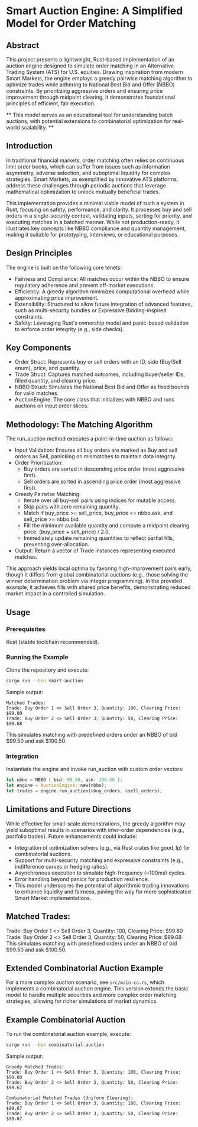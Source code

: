 # Smart Auction Engine: A Simplified Model for Order Matching

## Abstract
This project presents a lightweight, Rust-based implementation of an auction engine designed to simulate order matching in an Alternative Trading System (ATS) for U.S. equities. Drawing inspiration from modern Smart Markets, the engine employs a greedy pairwise matching algorithm to optimize trades while adhering to National Best Bid and Offer (NBBO) constraints. By prioritizing aggressive orders and ensuring price improvement through midpoint clearing, it demonstrates foundational principles of efficient, fair execution.

** This model serves as an educational tool for understanding batch auctions, with potential extensions to combinatorial optimization for real-world scalability. **

## Introduction
In traditional financial markets, order matching often relies on continuous limit order books, which can suffer from issues such as information asymmetry, adverse selection, and suboptimal liquidity for complex strategies. Smart Markets, as exemplified by innovative ATS platforms, address these challenges through periodic auctions that leverage mathematical optimization to unlock mutually beneficial trades.

This implementation provides a minimal viable model of such a system in Rust, focusing on safety, performance, and clarity. It processes buy and sell orders in a single-security context, validating inputs, sorting for priority, and executing matches in a batched manner. While not production-ready, it illustrates key concepts like NBBO compliance and quantity management, making it suitable for prototyping, interviews, or educational purposes.

## Design Principles
The engine is built on the following core tenets:

- Fairness and Compliance: All matches occur within the NBBO to ensure regulatory adherence and prevent off-market executions.
- Efficiency: A greedy algorithm minimizes computational overhead while approximating price improvement.
- Extensibility: Structured to allow future integration of advanced features, such as multi-security bundles or Expressive Bidding-inspired constraints.
- Safety: Leveraging Rust's ownership model and panic-based validation to enforce order integrity (e.g., side checks).

## Key Components
- Order Struct: Represents buy or sell orders with an ID, side (Buy/Sell enum), price, and quantity.
- Trade Struct: Captures matched outcomes, including buyer/seller IDs, filled quantity, and clearing price.
- NBBO Struct: Simulates the National Best Bid and Offer as fixed bounds for valid matches.
- AuctionEngine: The core class that initializes with NBBO and runs auctions on input order slices.

## Methodology: The Matching Algorithm
The run_auction method executes a point-in-time auction as follows:

- Input Validation: Ensures all buy orders are marked as Buy and sell orders as Sell, panicking on mismatches to maintain data integrity.
- Order Prioritization:
  - Buy orders are sorted in descending price order (most aggressive first).
  - Sell orders are sorted in ascending price order (most aggressive first).
- Greedy Pairwise Matching:
  - Iterate over all buy-sell pairs using indices for mutable access.
  - Skip pairs with zero remaining quantity.
  - Match if buy_price >= sell_price, buy_price <= nbbo.ask, and sell_price >= nbbo.bid.
  - Fill the minimum available quantity and compute a midpoint clearing price: (buy_price + sell_price) / 2.0.
  - Immediately update remaining quantities to reflect partial fills, preventing over-allocation.
- Output: Return a vector of Trade instances representing executed matches.

This approach yields local optima by favoring high-improvement pairs early, though it differs from global combinatorial auctions (e.g., those solving the winner determination problem via integer programming). In the provided example, it achieves fills with shared price benefits, demonstrating reduced market impact in a controlled simulation.

## Usage

### Prerequisites
Rust (stable toolchain recommended).

### Running the Example
Clone the repository and execute:

```bash
cargo run --bin smart-auction
```

Sample output:

```text
Matched Trades:
Trade: Buy Order 1 <> Sell Order 3, Quantity: 100, Clearing Price: $99.80
Trade: Buy Order 2 <> Sell Order 3, Quantity: 50, Clearing Price: $99.68
```

This simulates matching with predefined orders under an NBBO of bid $99.50 and ask $100.50.

### Integration
Instantiate the engine and invoke run_auction with custom order vectors:

```rust
let nbbo = NBBO { bid: 99.50, ask: 100.50 };
let engine = AuctionEngine::new(nbbo);
let trades = engine.run_auction(&buy_orders, &sell_orders);
```

## Limitations and Future Directions
While effective for small-scale demonstrations, the greedy algorithm may yield suboptimal results in scenarios with inter-order dependencies (e.g., portfolio trades).
Future enhancements could include:

- Integration of optimization solvers (e.g., via Rust crates like good_lp) for combinatorial auctions.
- Support for multi-security matching and expressive constraints (e.g., indifference curves or hedging ratios).
- Asynchronous execution to simulate high-frequency (~100ms) cycles.
- Error handling beyond panics for production resilience.
- This model underscores the potential of algorithmic trading innovations to enhance liquidity and fairness, paving the way for more sophisticated Smart Market implementations.

## Matched Trades:
Trade: Buy Order 1 <> Sell Order 3, Quantity: 100, Clearing Price: $99.80
Trade: Buy Order 2 <> Sell Order 3, Quantity: 50, Clearing Price: $99.68
This simulates matching with predefined orders under an NBBO of bid $99.50 and ask $100.50.

## Extended Combinatorial Auction Example
For a more complex auction scenario, see `src/main-ca.rs`, which implements a combinatorial auction engine. This version extends the basic model to handle multiple securities and more complex order matching strategies, allowing for richer simulations of market dynamics.

## Example Combinatorial Auction
To run the combinatorial auction example, execute:
```bash
cargo run --bin combinatorial-auction
```

Sample output:

```text
Greedy Matched Trades:
Trade: Buy Order 1 <> Sell Order 3, Quantity: 100, Clearing Price: $99.80
Trade: Buy Order 2 <> Sell Order 3, Quantity: 50, Clearing Price: $99.67

Combinatorial Matched Trades (Uniform Clearing):
Trade: Buy Order 1 <> Sell Order 3, Quantity: 100, Clearing Price: $99.67
Trade: Buy Order 2 <> Sell Order 3, Quantity: 50, Clearing Price: $99.67
```